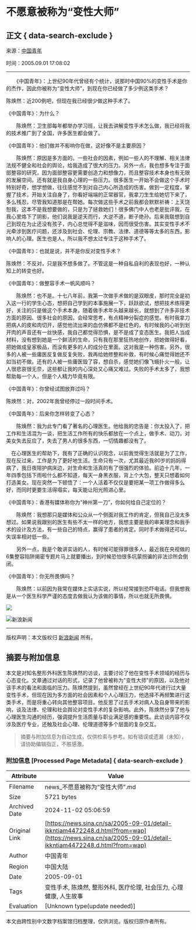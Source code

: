 # 不愿意被称为“变性大师”

## 正文 { data-search-exclude }


来源：[中国青年](https://mobile.sina.com.cn/news/)

时间：2005.09.01 17:08:02

---

　　《中国青年》：上世纪90年代曾经有个统计，说那时中国90%的变性手术是你的杰作，因此你被称为“变性大师”，到现在你已经做了多少例这类手术？

陈焕然：近200例吧，但现在我已经很少做这种手术了。

《中国青年》：为什么？

　　陈焕然：卫生部每年都举办学习班，让我去讲解变性手术怎么做，我已经将我的技术推广到了全国，许多医生都会做了。

《中国青年》：他们做并不影响你在做，这好像不是主要原因？

　　陈焕然：原因是多方面的。一些社会的因素，例如一些人的不理解、相关法律法规不健全和社会的舆论，给我造成了很大的压力。另外一点，我也想多专注于面部整容的研究，因为面部整容更需要创造力和想像力，而且整容技术本身也有无限的发展空间。还有就是我自身心理的一些压力。很多医生一开始不会做这个手术时特别好奇，想学想做，往往感觉不到对自己内心所造成的伤害。做到一定程度，掌握了技术，开始关注自身了，你看好端端的正常器官，我拿刀生生给她切下来了，多么残忍，尽管我知道那是在帮她。每次做这些手术之前我都会默默祈祷：上天饶恕我，这本不是我想要做的，只是为了拯救她们！很多佛门中人也老是批评我，在我心里烙下了阴影，他们说我是逆天而行，大逆不道，断子绝孙。后来我联想到自己到现在为止还没有孩子，内心总觉得不是滋味，因而很受伤害。其实变性手术不光牵涉到医疗问题，还涉及到社会、伦理、宗教、法律、道德等等太多的东西，影响人的心理。医生也是人，所以我不想太过专注于这种手术了。

《中国青年》：也就是说，并不是你反对变性手术？

陈焕然：不反对，只是我不想多做了。不管这是一种自私自利的表现也好，一种认知上的转变也好。

《中国青年》：做整容手术一帆风顺吗？

　　陈焕然：也不是。十七八年前，我第一次做手术做的是双眼皮，那时完全是初入这一行的学生心态，想把自己学到的本事施展一下，跃跃欲试，想把技术练得更好，关注的只是做这个手术本身。随着做手术年头越来越长，就想到了许多非技术方面的原因、很多社会的原因，会经常思考，有点精神分裂症的感觉。有时我拿刀把病人的皮和肉切开，感觉他流出来的血仿佛都不是红色的，有时候我的心听到划开肉的声音还有一丝快感，我自己都觉得恐惧，是不是成了变态医生。我把人当成材料，没有想到她是一个鲜活的生命，只有我在那里狂热地创作，把她做得好看，把她做成皇家极品，而没有更多的人的成分在里面。这对我是一种伤害。另外，很多的人被一些庸医反复做反复失败，我再给她修整和补救，有时候心痛觉得她还不如当初不做。还有的人被一些庸医毁了容，想自杀，感觉她们像飞蛾扑火一般，让人很悲哀很无奈，这些都让我的内心深处又心痛又难过。失败的手术太多了，我想帮助每一个人，但是个人精力毕竟有限。

《中国青年》：你曾经试图放弃过吗？

陈焕然：对，2002年我曾经停过一段时间手术。

《中国青年》：后来你怎样转变了心态？

　　陈焕然：我为此专门看了著名的心理医生。他给我的忠告是：你太投入了，把工作和生活混为一谈，把生活工作所有的快乐都放在一个点上，做手术、动刀，对美女失去反应了，失去了男人的很多东西，一切情趣都没有了。

　在心理医生的帮助下，我有了正确的认识观念，以前我觉得生活就是为了工作，现在反过来，工作是为了更好地生活。生命只有一次，尤其最近我80岁的妈妈得病了，我日夜陪护病床边，对生命和生活真的有了很强烈的体验。前边十几年，一年四季包括下雨啦什么都不知道，每天一身黑衣服，背上个大包，整天只想着如何打造美女。现在突然一下顿悟了：一个人活着不仅仅是要把某一项工作做得多么好，而同时更要生活得塌实，每天能让阳光照进心里。

《中国青年》：香港有媒体称你为“神州第一刀”，你如何给自己定位的？

　　陈焕然：我想那只是媒体和公众从一个侧面对我工作的肯定，但我自己没太多想过。如果说我跟别的医生有些不太一样的地方，我想主要是我的审美理念和我手术的设计及方法，有一些自己的特点，赢得了患者的肯定。同时手术做得还可以，失误率相对低一些。

　　另外一点，我是个敢讲实话的人，有时候可能得罪很多人，最近我在央视做的6集整容陷阱揭密专题片马上就要播出，到时候恐怕很多坑蒙拐骗的非法诊所会倒闭。

《中国青年》：你无所畏惧吗？

　　陈焕然：以前因为我常在媒体上实话实说，所以经常接到恐吓电话。但我想我是从一个医生科学严谨的态度去做我认为该做的事情，所以也就无所畏惧。

![](https://n.sinaimg.cn/default/2fb77759/20151125/320X320.png)

![新浪新闻](https://n.sinaimg.cn/default/80905340/20200331/sinalogo.png)

---

版权声明：本文版权归 [新浪新闻](https://mobile.sina.com.cn/news/) 所有。
<!-- tcd_original_link https://news.sina.cn/sa/2005-09-01/detail-ikkntiam4472248.d.html?from=wap -->
## 摘要与附加信息

<!-- tcd_abstract -->
本文是对知名整形外科医生陈焕然的访谈，主要讨论了他在变性手术领域的经历与心态变化。文章通过对话的形式，记录了他曾被称为"变性大师"的原因，以及他对该手术的看法和面临的压力。陈焕然提到，虽然曾经在上世纪90年代进行过大量变性手术，但现在因为多方面的社会因素和个人心理压力，他选择不再频繁进行这类手术，而是将重心转向其他整容项目。他反思了过去手术对病人及自身带来的影响，谈及法律、伦理和社会舆论对变性手术的复杂影响。此外，陈焕然分享了他与心理医生沟通的经历，强调提升生活质量与职业满足感的重要性。此访谈内容不仅涉及医疗专业，还触及社会心理、伦理道德等多个层面的复杂交互。
<!-- tcd_abstract_end -->

> 摘要与附加信息为自动生成，仅供检索与参考。如有错误或遗漏（未知），请协助编辑指正，不胜感激。

### 附加信息 [Processed Page Metadata] { data-search-exclude }

| Attribute       | Value                                  |
|-----------------|----------------------------------------|
| Filename        | news_不愿意被称为“变性大师”.md                             |
| Size            | 5721 bytes                           |
| Archived Date   | 2024-11-02 05:06:59                             |
| Original Link   | [https://news.sina.cn/sa/2005-09-01/detail-ikkntiam4472248.d.html?from=wap](https://news.sina.cn/sa/2005-09-01/detail-ikkntiam4472248.d.html?from=wap)                       |
| Author          | 中国青年                               |
| Region          | 中国大陆                               |
| Date            | 2005-09-01                                 |
| Tags            | 变性手术, 陈焕然, 整形外科, 医疗伦理, 社会压力, 心理健康, 人生故事                                 |
| Evaluation            | [Unknown type(update needed)]                                 |
<!-- tcd_table_end -->

本文由跨性别中文数字档案馆归档整理，仅供浏览。版权归原作者所有。
